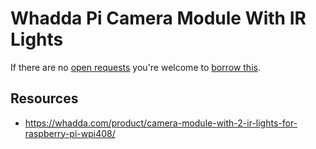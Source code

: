 # Whadda Pi Camera Module With IR Lights
If there are no [open requests](../../../../issues?q=is%3Aissue+is%3Aopen+%22Whadda+Pi+Camera+Module+With+IR+Lights%22+in%3Atitle) you're welcome to [borrow this](../../../../issues/new?title=Borrow+request+for+Whadda+Pi+Camera+Module+With+IR+Lights&body=1+piece+of+%5Bthis%5D%28..%2Fblob%2Fmain%2F.%2FHardware%2FCameras%2FWhadda_Pi_Camera_Module_With_IR_Lights.md%29+for+~2+weeks.).

## Resources
- https://whadda.com/product/camera-module-with-2-ir-lights-for-raspberry-pi-wpi408/
